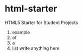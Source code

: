 # html-starter
HTML5 Starter for Student Projects

1. example
2. of
3. a
4. list
write anything here
